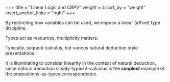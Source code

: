 +++
title = "Linear Logic and CBPV"
weight = 4
sort_by = "weight"
insert_anchor_links = "right"
+++

By restricting how variables can be used, we impose a linear (affine) type discipline.

Types act as resources, multiplicity matters.

Typically, sequent calculus, but various natural deduction style presentations.

It is illuminating to consider linearity in the context of natural deduction,
since natural deduction simply-typed $\lambda$-calculus is the **simplest** example
of the propositions-as-types correspondence.


